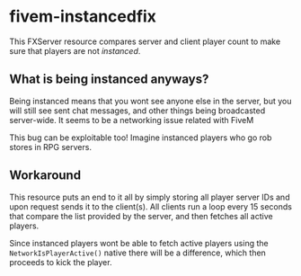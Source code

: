 # fivem-instancedfix

This FXServer resource compares server and client player count to make sure that players are not *instanced*.

## What is being instanced anyways?

Being instanced means that you wont see anyone else in the server, but you will still see sent chat messages, and other things being broadcasted server-wide. It seems to be a networking issue related with FiveM

This bug can be exploitable too! Imagine instanced players who go rob stores in RPG servers.

## Workaround

This resource puts an end to it all by simply storing all player server IDs and upon request sends it to the client(s). All clients run a loop every 15 seconds that compare the list provided by the server, and then fetches all active players.

Since instanced players wont be able to fetch active players using the `NetworkIsPlayerActive()` native there will be a difference, which then proceeds to kick the player.